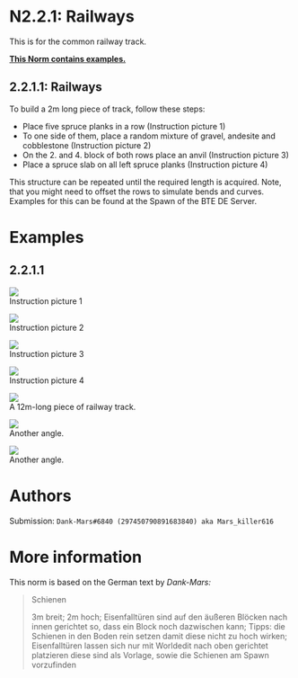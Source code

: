 # N2.2.1: Railways

This is for the common railway track.

**[This Norm contains examples.](#examples)**

## 2.2.1.1: Railways

To build a 2m long piece of track, follow these steps:
* Place five spruce planks in a row (Instruction picture 1)
* To one side of them, place a random mixture of gravel, andesite and cobblestone (Instruction picture 2)
* On the 2. and 4. block of both rows place an anvil (Instruction picture 3)
* Place a spruce slab on all left spruce planks (Instruction picture 4)

This structure can be repeated until the required length is acquired. Note, that you might need to offset the rows to simulate bends and curves. Examples for this can be found at the Spawn of the BTE DE Server.

# Examples

## 2.2.1.1

![](https://cdn.discordapp.com/attachments/707321226405871647/707323373507837962/2020-05-06_20.13.53.png)  
Instruction picture 1

![](https://cdn.discordapp.com/attachments/707321226405871647/707323374430453800/2020-05-06_20.15.43.png)  
Instruction picture 2

![](https://cdn.discordapp.com/attachments/707321226405871647/707323375621767239/2020-05-06_20.16.43.png)  
Instruction picture 3

![](https://cdn.discordapp.com/attachments/707321226405871647/707323376515022868/2020-05-06_20.17.42.png)  
Instruction picture 4

![](https://cdn.discordapp.com/attachments/707321226405871647/707321276276146256/2020-05-06_20.10.16.png)  
A 12m-long piece of railway track.

![](https://cdn.discordapp.com/attachments/707321226405871647/707321276792045598/2020-05-06_20.10.34.png)  
Another angle.

![](https://cdn.discordapp.com/attachments/707321226405871647/707321277559603260/2020-05-06_20.10.39.png)  
Another angle.

# Authors

Submission: `Dank-Mars#6840 (297450790891683840) aka Mars_killer616`

# More information

This norm is based on the German text by _Dank-Mars:_

> Schienen
>
> 3m breit; 2m hoch; Eisenfalltüren sind auf den äußeren Blöcken nach innen gerichtet so, dass ein Block noch dazwischen kann; Tipps: die Schienen in den Boden rein setzen damit diese nicht zu hoch wirken; Eisenfalltüren lassen sich nur mit Worldedit nach oben gerichtet platzieren diese sind als Vorlage, sowie die Schienen am Spawn vorzufinden